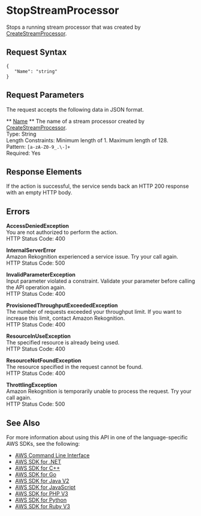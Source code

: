 # StopStreamProcessor<a name="API_StopStreamProcessor"></a>

Stops a running stream processor that was created by [CreateStreamProcessor](API_CreateStreamProcessor.md)\.

## Request Syntax<a name="API_StopStreamProcessor_RequestSyntax"></a>

```
{
   "Name": "string"
}
```

## Request Parameters<a name="API_StopStreamProcessor_RequestParameters"></a>

The request accepts the following data in JSON format\.

 ** [Name](#API_StopStreamProcessor_RequestSyntax) **   <a name="rekognition-StopStreamProcessor-request-Name"></a>
The name of a stream processor created by [CreateStreamProcessor](API_CreateStreamProcessor.md)\.  
Type: String  
Length Constraints: Minimum length of 1\. Maximum length of 128\.  
Pattern: `[a-zA-Z0-9_.\-]+`   
Required: Yes

## Response Elements<a name="API_StopStreamProcessor_ResponseElements"></a>

If the action is successful, the service sends back an HTTP 200 response with an empty HTTP body\.

## Errors<a name="API_StopStreamProcessor_Errors"></a>

 **AccessDeniedException**   
You are not authorized to perform the action\.  
HTTP Status Code: 400

 **InternalServerError**   
Amazon Rekognition experienced a service issue\. Try your call again\.  
HTTP Status Code: 500

 **InvalidParameterException**   
Input parameter violated a constraint\. Validate your parameter before calling the API operation again\.  
HTTP Status Code: 400

 **ProvisionedThroughputExceededException**   
The number of requests exceeded your throughput limit\. If you want to increase this limit, contact Amazon Rekognition\.  
HTTP Status Code: 400

 **ResourceInUseException**   
The specified resource is already being used\.  
HTTP Status Code: 400

 **ResourceNotFoundException**   
The resource specified in the request cannot be found\.  
HTTP Status Code: 400

 **ThrottlingException**   
Amazon Rekognition is temporarily unable to process the request\. Try your call again\.  
HTTP Status Code: 500

## See Also<a name="API_StopStreamProcessor_SeeAlso"></a>

For more information about using this API in one of the language\-specific AWS SDKs, see the following:
+  [AWS Command Line Interface](https://docs.aws.amazon.com/goto/aws-cli/rekognition-2016-06-27/StopStreamProcessor) 
+  [AWS SDK for \.NET](https://docs.aws.amazon.com/goto/DotNetSDKV3/rekognition-2016-06-27/StopStreamProcessor) 
+  [AWS SDK for C\+\+](https://docs.aws.amazon.com/goto/SdkForCpp/rekognition-2016-06-27/StopStreamProcessor) 
+  [AWS SDK for Go](https://docs.aws.amazon.com/goto/SdkForGoV1/rekognition-2016-06-27/StopStreamProcessor) 
+  [AWS SDK for Java V2](https://docs.aws.amazon.com/goto/SdkForJavaV2/rekognition-2016-06-27/StopStreamProcessor) 
+  [AWS SDK for JavaScript](https://docs.aws.amazon.com/goto/AWSJavaScriptSDK/rekognition-2016-06-27/StopStreamProcessor) 
+  [AWS SDK for PHP V3](https://docs.aws.amazon.com/goto/SdkForPHPV3/rekognition-2016-06-27/StopStreamProcessor) 
+  [AWS SDK for Python](https://docs.aws.amazon.com/goto/boto3/rekognition-2016-06-27/StopStreamProcessor) 
+  [AWS SDK for Ruby V3](https://docs.aws.amazon.com/goto/SdkForRubyV3/rekognition-2016-06-27/StopStreamProcessor) 